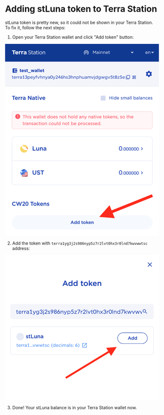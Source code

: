 # Adding stLuna token to Terra Station

stLuna token is pretty new, so it could not be shown in your Terra Station. To fix it, follow the next steps:

1. Open your Terra Station wallet and click "Add token" button:

![Adding new token](/img/wallet_1.png)

2. Add the token with `terra1yg3j2s986nyp5z7r2lvt0hx3r0lnd7kwvwwtsc` address:

![Adding stLuna](/img/wallet_2.png)

3. Done! Your stLuna balance is in your Terra Station wallet now.
